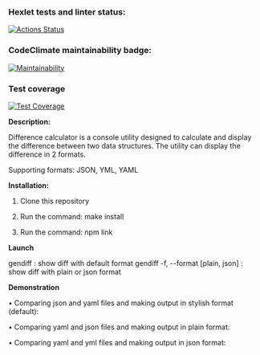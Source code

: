 ### Hexlet tests and linter status:
[![Actions Status](https://github.com/Developer2220/frontend-project-46/actions/workflows/hexlet-check.yml/badge.svg)](https://github.com/Developer2220/frontend-project-46/actions)

### CodeClimate maintainability badge:
[![Maintainability](https://api.codeclimate.com/v1/badges/93130a107a9b3d3a5d56/maintainability)](https://codeclimate.com/github/Developer2220/js-starter-project-46/maintainability)

### Test coverage
[![Test Coverage](https://api.codeclimate.com/v1/badges/5328c7cad9c24377d2d4/test_coverage)](https://codeclimate.com/github/Developer2220/frontend-project-46/test_coverage)

**Description:**

Difference calculator is a console utility designed to calculate and display the difference between two data structures. The utility can display the difference in 2 formats.

Supporting formats: JSON, YML, YAML

**Installation:**

1. Clone this repository

2. Run the command: make install

3. Run the command: npm link

**Launch**

gendiff <filepath1> <filepath2>: show diff with default format
gendiff -f, --format [plain, json] <filepath1> <filepath2>: show diff with plain or json format

**Demonstration**

• Comparing json and yaml files and making output in stylish format (default):

<!-- [![asciicast](https://asciinema.org/a/W7eEyo7B4uQwOv8euYOwyUryG.svg)](https://asciinema.org/a/W7eEyo7B4uQwOv8euYOwyUryG) -->

• Comparing yaml and json files and making output in plain format:


• Comparing yaml and yml files and making output in json format:
